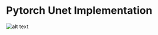 
# Pytorch Unet Implementation

![alt text](https://www.researchgate.net/publication/331406702/figure/fig2/AS:731276273262594@1551361258173/Illustration-of-the-U-net-architecture-The-figure-illustrates-the-U-net-architecture.png)
